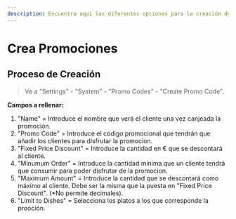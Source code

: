 ```yaml
---
description: Encuentra aquí las diferentes opciones para la creación de tus promociones.
---
```


# Crea Promociones

## Proceso de Creación

> Ve a "Settings" - "System" - "Promo Codes" - "Create Promo Code".

**Campos a rellenar:**

1. "Name" = Introduce el nombre que verá el cliente una vez canjeada la promoción.
2. "Promo Code" = Introduce el código promocional que tendrán que añadir los clientes para disfrutar la promocion.
3. "Fixed Price Discount" = Introduce la cantidad en € que se descontará al cliente.
4. "Minumum Order" = Introduce la cantidad mínima que un cliente tendrá que consumir para poder disfrutar de la promocion.
5. "Maximum Amount" = Introduce la cantidad que se descontará como máximo al cliente. Debe ser la misma que la puesta en "Fixed Price Discount". \(\*No permite decimales\).
6. "Limit to Dishes" = Selecciona los platos a los que corresponde la prooción.



